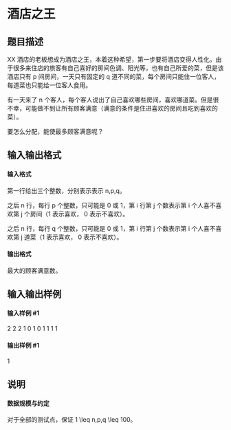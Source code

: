 
# 酒店之王
## 题目描述
XX 酒店的老板想成为酒店之王，本着这种希望，第一步要将酒店变得人性化。由于很多来住店的旅客有自己喜好的房间色调、阳光等，也有自己所爱的菜，但是该酒店只有 p 间房间，一天只有固定的 q 道不同的菜，每个房间只能住一位客人，每道菜也只能给一位客人食用。

有一天来了 n 个客人，每个客人说出了自己喜欢哪些房间，喜欢哪道菜。但是很不幸，可能做不到让所有顾客满意（满意的条件是住进喜欢的房间且吃到喜欢的菜）。

要怎么分配，能使最多顾客满意呢？
## 输入输出格式
#### 输入格式

第一行给出三个整数，分别表示表示 n,p,q。

之后 n 行，每行 p 个整数，只可能是 0 或 1，第 i 行第 j 个数表示第 i 个人喜不喜欢第 j 个房间（1 表示喜欢， 0 表示不喜欢）。

之后 n 行，每行 q 个整数，只可能是 0 或 1，第 i 行第 j 个数表示第 i 个人喜不喜欢第 j 道菜（1 表示喜欢， 0 表示不喜欢）。
#### 输出格式

最大的顾客满意数。


## 输入输出样例
#### 输入样例 #1
2 2 2
1 0
1 0
1 1
1 1

#### 输出样例 #1
1
## 说明
#### 数据规模与约定

对于全部的测试点，保证 1 \leq n,p,q \leq 100。
